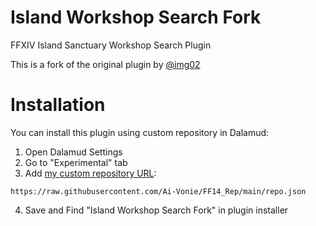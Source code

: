 # Island Workshop Search Fork
FFXIV Island Sanctuary Workshop Search Plugin

This is a fork of the original plugin by [@img02](https://github.com/img02/IslandWorkshopSearch)

# Installation

You can install this plugin using custom repository in Dalamud:

1. Open Dalamud Settings
2. Go to "Experimental" tab
3. Add [my custom repository URL](https://github.com/Ai-Vonie/FF14_Rep):
```
https://raw.githubusercontent.com/Ai-Vonie/FF14_Rep/main/repo.json
```
4. Save and Find "Island Workshop Search Fork" in plugin installer

